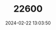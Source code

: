 ---
title: "22600"
category: "Typhlobarbus nudiventris"
draft: false
date: 2024-02-22 13:03:50
languages:
  Chinese: ["裸腹盲鲃"]
---